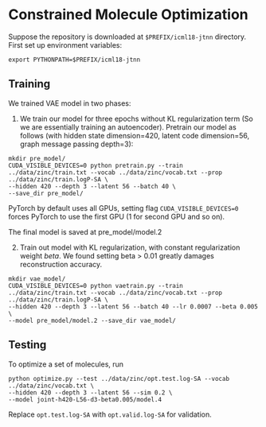 
# Constrained Molecule Optimization
Suppose the repository is downloaded at `$PREFIX/icml18-jtnn` directory. First set up environment variables:
```
export PYTHONPATH=$PREFIX/icml18-jtnn
```

## Training
We trained VAE model in two phases:
1. We train our model for three epochs without KL regularization term (So we are essentially training an autoencoder).
Pretrain our model as follows (with hidden state dimension=420, latent code dimension=56, graph message passing depth=3):
```
mkdir pre_model/
CUDA_VISIBLE_DEVICES=0 python pretrain.py --train ../data/zinc/train.txt --vocab ../data/zinc/vocab.txt --prop ../data/zinc/train.logP-SA \
--hidden 420 --depth 3 --latent 56 --batch 40 \
--save_dir pre_model/
```
PyTorch by default uses all GPUs, setting flag `CUDA_VISIBLE_DEVICES=0` forces PyTorch to use the first GPU (1 for second GPU and so on).

The final model is saved at pre_model/model.2

2. Train out model with KL regularization, with constant regularization weight $beta$. 
We found setting beta > 0.01 greatly damages reconstruction accuracy.
```
mkdir vae_model/
CUDA_VISIBLE_DEVICES=0 python vaetrain.py --train ../data/zinc/train.txt --vocab ../data/zinc/vocab.txt --prop ../data/zinc/train.logP-SA \
--hidden 420 --depth 3 --latent 56 --batch 40 --lr 0.0007 --beta 0.005 \
--model pre_model/model.2 --save_dir vae_model/
```

## Testing
To optimize a set of molecules, run
```
python optimize.py --test ../data/zinc/opt.test.log-SA --vocab ../data/zinc/vocab.txt \
--hidden 420 --depth 3 --latent 56 --sim 0.2 \
--model joint-h420-L56-d3-beta0.005/model.4
```
Replace `opt.test.log-SA` with `opt.valid.log-SA` for validation.
